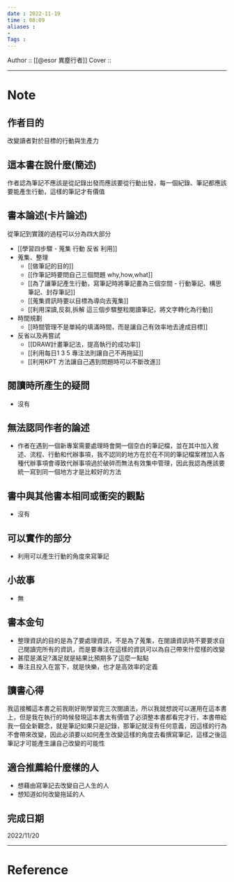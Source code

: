 ```yaml
---
date : 2022-11-19
time : 08:09
aliases : 
- 
Tags : 
---
```


Author :: [[@esor 異塵行者]]
Cover ::

---
# Note
## 作者目的
改變讀者對於目標的行動與生產力

## 這本書在說什麼(簡述)
作者認為筆記不應該是從記錄出發而應該要從行動出發，每一個紀錄、筆記都應該要能產生行動，這樣的筆記才有價值

## 書本論述(卡片論述)
從筆記到實踐的過程可以分為四大部分
- [[學習四步驟 - 蒐集 行動 反省 利用]]
- 蒐集、整理
	- [[做筆記的目的]]
	- [[作筆記時要問自己三個問題 why,how,what]]
	- [[為了讓筆記產生行動，寫筆記時將筆記畫為三個空間 - 行動筆記、構思筆記、封存筆記]]
	- [[蒐集資訊時要以目標為導向去蒐集]]
	- [[利用深讀,反芻,拆解 這三個步驟整粒閱讀筆記，將文字轉化為行動]]
- 時間規劃
	- [[時間管理不是單純的填滿時間，而是讓自己有效率地去達成目標]]
- 反省以及再嘗試
	- [[DRAW計畫筆記法，提高執行的成功率]]
	- [[利用每日1 3 5 專注法則讓自己不再拖延]]
	- [[利用KPT 方法讓自己遇到問題時可以不斷改進]]

## 閱讀時所產生的疑問
- 沒有

## 無法認同作者的論述
- 作者在遇到一個新專案需要處理時會開一個空白的筆記檔，並在其中加入敘述、流程、行動和代辦事項，我不認同的地方在於在不同的筆記檔案裡加入各種代辦事項會導致代辦事項過於破碎而無法有效集中管理，因此我認為應該要統一寫到同一個地方才是比較好的方法

## 書中與其他書本相同或衝突的觀點
- 沒有

## 可以實作的部分
- 利用可以產生行動的角度來寫筆記

## 小故事
- 無

## 書本金句
- 整理資訊的目的是為了要處理資訊，不是為了蒐集，在閱讀資訊時不要要求自己閱讀完所有的資訊，而是要專注在這樣的資訊可以為自己帶來什麼樣的改變
- 甚麼是滿足?滿足就是結果比預期多了這麼一點點
- 專注且投入在當下，就是快樂，也才是高效率的定義


## 讀書心得
我這接觸這本書之前我剛好剛學習完三次閱讀法，所以我就想說可以運用在這本書上，但是我在執行的時候發現這本書太有價值了必須整本書都看完才行，本書帶給我一個全新觀念，就是筆記如果只是記錄，那筆記就沒有任何意義，因這樣的行為不會帶來改變，因此必須要以如何產生改變這樣的角度去看撰寫筆記，這樣之後這筆記才可能產生讓自己改變的可能性

## 適合推薦給什麼樣的人
- 想藉由寫筆記去改變自己人生的人
- 想知道如何改變拖延的人

## 完成日期
2022/11/20

---
# Reference